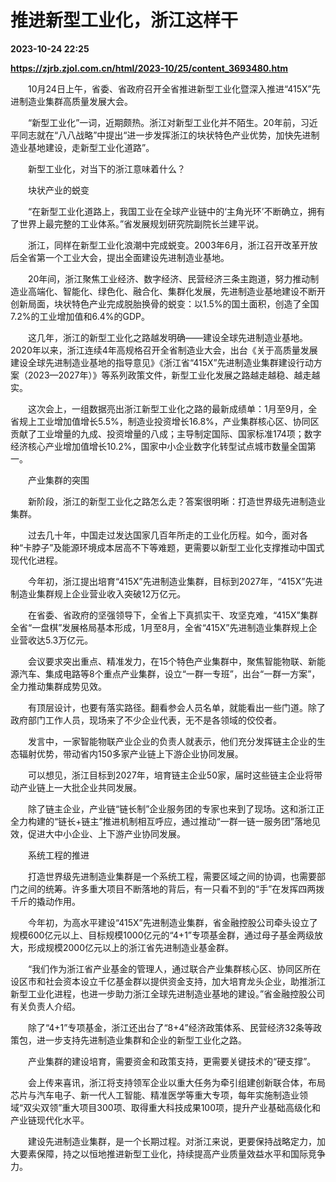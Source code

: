 # 推进新型工业化，浙江这样干

**2023-10-24 22:25**

**https://zjrb.zjol.com.cn/html/2023-10/25/content_3693480.htm**

　　10月24日上午，省委、省政府召开全省推进新型工业化暨深入推进“415X”先进制造业集群高质量发展大会。

　　“新型工业化”一词，近期颇热。浙江对新型工业化并不陌生。20年前，习近平同志就在“八八战略”中提出“进一步发挥浙江的块状特色产业优势，加快先进制造业基地建设，走新型工业化道路”。

　　新型工业化，对当下的浙江意味着什么？

　　块状产业的蜕变

　　“在新型工业化道路上，我国工业在全球产业链中的‘主角光环’不断确立，拥有了世界上最完整的工业体系。”省发展规划研究院副院长兰建平说。

　　浙江，同样在新型工业化浪潮中完成蜕变。2003年6月，浙江召开改革开放后全省第一个工业大会，提出全面建设先进制造业基地。

　　20年间，浙江聚焦工业经济、数字经济、民营经济三条主跑道，努力推动制造业高端化、智能化、绿色化、融合化、集群化发展，先进制造业基地建设不断开创新局面，块状特色产业完成脱胎换骨的蜕变：以1.5%的国土面积，创造了全国7.2%的工业增加值和6.4%的GDP。

　　这几年，浙江的新型工业化之路越发明确——建设全球先进制造业基地。2020年以来，浙江连续4年高规格召开全省制造业大会，出台《关于高质量发展建设全球先进制造业基地的指导意见》《浙江省“415X”先进制造业集群建设行动方案（2023—2027年）》等系列政策文件，新型工业化发展之路越走越稳、越走越实。

　　这次会上，一组数据亮出浙江新型工业化之路的最新成绩单：1月至9月，全省规上工业增加值增长5.5%，制造业投资增长16.8%，产业集群核心区、协同区贡献了工业增量的九成、投资增量的八成；主导制定国际、国家标准174项；数字经济核心产业增加值增长10.2%，国家中小企业数字化转型试点城市数量全国第一。

　　产业集群的突围

　　新阶段，浙江的新型工业化之路怎么走？答案很明晰：打造世界级先进制造业集群。

　　过去几十年，中国走过发达国家几百年所走的工业化历程。如今，面对各种“卡脖子”及能源环境成本居高不下等难题，更需要以新型工业化支撑推动中国式现代化进程。

　　今年初，浙江提出培育“415X”先进制造业集群，目标到2027年，“415X”先进制造业集群规上企业营业收入突破12万亿元。

　　在省委、省政府的坚强领导下，全省上下真抓实干、攻坚克难，“415X”集群全省“一盘棋”发展格局基本形成，1月至8月，全省“415X”先进制造业集群规上企业营收达5.3万亿元。

　　会议要求突出重点、精准发力，在15个特色产业集群中，聚焦智能物联、新能源汽车、集成电路等8个重点产业集群，设立“一群一专班”，出台“一群一方案”，全力推动集群成势见效。

　　有顶层设计，也要有落实路径。翻看参会人员名单，就能看出一些门道。除了政府部门工作人员，现场来了不少企业代表，无不是各领域的佼佼者。

　　发言中，一家智能物联产业企业的负责人就表示，他们充分发挥链主企业的生态辐射优势，带动省内150多家产业链上下游企业协同发展。

　　可以想见，浙江目标到2027年，培育链主企业50家，届时这些链主企业将带动产业链上一大批企业共同发展。

　　除了链主企业，产业链“链长制”企业服务团的专家也来到了现场。这和浙江正全力构建的“链长+链主”推进机制相互呼应，通过推动“一群一链一服务团”落地见效，促进大中小企业、上下游产业协同发展。

　　系统工程的推进

　　打造世界级先进制造业集群是一个系统工程，需要区域之间的协调，也需要部门之间的统筹。许多重大项目不断落地的背后，有一只看不到的“手”在发挥四两拨千斤的撬动作用。

　　今年初，为高水平建设“415X”先进制造业集群，省金融控股公司牵头设立了规模600亿元以上、目标规模1000亿元的“4+1”专项基金群，通过母子基金两级放大，形成规模2000亿元以上的浙江省先进制造业基金群。

　　“我们作为浙江省产业基金的管理人，通过联合产业集群核心区、协同区所在设区市和社会资本设立千亿基金群以提供资金支持，加大培育龙头企业，助推浙江新型工业化进程，也进一步助力浙江全球先进制造业基地的建设。”省金融控股公司有关负责人介绍。

　　除了“4+1”专项基金，浙江还出台了“8+4”经济政策体系、民营经济32条等政策包，进一步支持先进制造业集群和企业的新型工业化之路。

　　产业集群的建设培育，需要资金和政策支持，更需要关键技术的“硬支撑”。

　　会上传来喜讯，浙江将支持领军企业以重大任务为牵引组建创新联合体，布局芯片与汽车电子、新一代人工智能、精准医学等重大专项，每年实施制造业领域“双尖双领”重大项目300项、取得重大科技成果100项，提升产业基础高级化和产业链现代化水平。

　　建设先进制造业集群，是一个长期过程。对浙江来说，更要保持战略定力，加大要素保障，持之以恒地推进新型工业化，持续提高产业质量效益水平和国际竞争力。